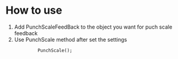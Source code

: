 # How to use
1) Add PunchScaleFeedBack to the object you want for  puch scale feedback
2) Use PunchScale method after set the settings 


```
            PunchScale();
```
